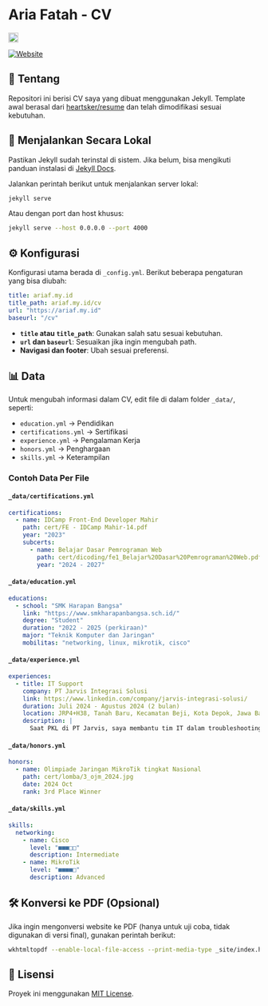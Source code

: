 # Aria Fatah - CV

<a href="https://jekyll-themes.com/ariafatah0711/cv">
  <img
    src="https://img.shields.io/badge/featured%20on-JT-red.svg"
    height="20"
    alt="Jekyll Themes Shield"
  />
</a>

[![Website](https://img.shields.io/badge/Website-ariaf.my.id-blue)](https://ariaf.my.id/cv)

## 📌 Tentang
Repositori ini berisi CV saya yang dibuat menggunakan Jekyll. Template awal berasal dari [heartsker/resume](https://github.com/heartsker/resume) dan telah dimodifikasi sesuai kebutuhan.

## 🚀 Menjalankan Secara Lokal
Pastikan Jekyll sudah terinstal di sistem. Jika belum, bisa mengikuti panduan instalasi di [Jekyll Docs](https://jekyllrb.com/docs/installation/).

Jalankan perintah berikut untuk menjalankan server lokal:
```bash
jekyll serve
```
Atau dengan port dan host khusus:
```bash
jekyll serve --host 0.0.0.0 --port 4000
```

## ⚙️ Konfigurasi
Konfigurasi utama berada di `_config.yml`. Berikut beberapa pengaturan yang bisa diubah:

```yaml
title: ariaf.my.id
title_path: ariaf.my.id/cv
url: "https://ariaf.my.id"
baseurl: "/cv"
```
- **`title` atau `title_path`**: Gunakan salah satu sesuai kebutuhan.
- **`url` dan `baseurl`**: Sesuaikan jika ingin mengubah path.
- **Navigasi dan footer**: Ubah sesuai preferensi.

## 📊 Data
Untuk mengubah informasi dalam CV, edit file di dalam folder `_data/`, seperti:
- `education.yml` → Pendidikan
- `certifications.yml` → Sertifikasi
- `experience.yml` → Pengalaman Kerja
- `honors.yml` → Penghargaan
- `skills.yml` → Keterampilan

### Contoh Data Per File
#### `_data/certifications.yml`
```yaml
certifications:
  - name: IDCamp Front-End Developer Mahir
    path: cert/FE - IDCamp Mahir-14.pdf
    year: "2023"
    subcerts:
      - name: Belajar Dasar Pemrograman Web
        path: cert/dicoding/fe1_Belajar%20Dasar%20Pemrograman%20Web.pdf
        year: "2024 - 2027"
```

#### `_data/education.yml`
```yaml
educations:
  - school: "SMK Harapan Bangsa"
    link: "https://www.smkharapanbangsa.sch.id/"
    degree: "Student"
    duration: "2022 - 2025 (perkiraan)"
    major: "Teknik Komputer dan Jaringan"
    mobilitas: "networking, linux, mikrotik, cisco"
```

#### `_data/experience.yml`
```yaml
experiences:
  - title: IT Support
    company: PT Jarvis Integrasi Solusi
    link: https://www.linkedin.com/company/jarvis-integrasi-solusi/
    duration: Juli 2024 - Agustus 2024 (2 bulan)
    location: JRP4+H38, Tanah Baru, Kecamatan Beji, Kota Depok, Jawa Barat 16426
    description: |
      Saat PKL di PT Jarvis, saya membantu tim IT dalam troubleshooting, instalasi sistem, dukungan pengguna, dan pemeliharaan jaringan, meningkatkan keterampilan problem-solving serta pemahaman peran IT Support.
```

#### `_data/honors.yml`
```yaml
honors:
  - name: Olimpiade Jaringan MikroTik tingkat Nasional
    path: cert/lomba/3_ojm_2024.jpg
    date: 2024 Oct
    rank: 3rd Place Winner
```

#### `_data/skills.yml`
```yaml
skills:
  networking:
    - name: Cisco
      level: "■■■□□"
      description: Intermediate
    - name: MikroTik
      level: "■■■■□"
      description: Advanced
```

## 🛠️ Konversi ke PDF (Opsional)
Jika ingin mengonversi website ke PDF (hanya untuk uji coba, tidak digunakan di versi final), gunakan perintah berikut:
```bash
wkhtmltopdf --enable-local-file-access --print-media-type _site/index.html resume.pdf
```

## 📄 Lisensi
Proyek ini menggunakan [MIT License](https://github.com/heartsker/resume/blob/gh-pages/LICENSE).
